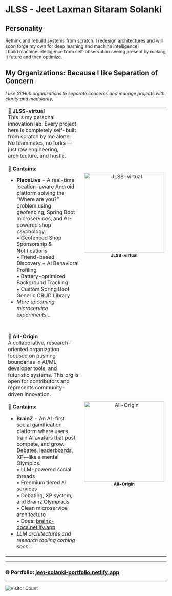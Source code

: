 # JLSS - Jeet Laxman Sitaram Solanki

## Personality
Rethink and rebuild systems from scratch. I redesign architectures and will soon forge my own for deep learning and machine intelligence.  
I build machine intelligence from self-observation seeing present by making it future and then optimize.

## My Organizations: Because I like Separation of Concern
_I use GitHub organizations to separate concerns and manage projects with clarity and modularity._

<table>
  <tr>
    <td align="left" valign="middle" width="70%">
      <b>🔹 JLSS-virtual</b><br/>
      This is my personal innovation lab. Every project here is completely self-built from scratch by me alone. No teammates, no forks — just raw engineering, architecture, and hustle.<br/><br/>
      <b>🧩 Contains:</b>
      <ul>
        <li><b>PlaceLive</b> - A real-time location-aware Android platform solving the “Where are you?” problem using geofencing, Spring Boot microservices, and AI-powered shop psychology.<br/>
          • Geofenced Shop Sponsorship & Notifications<br/>
          • Friend-based Discovery + AI Behavioral Profiling<br/>
          • Battery-optimized Background Tracking<br/>
          • Custom Spring Boot Generic CRUD Library<br/>
        </li>
        <li><i>More upcoming microservice experiments...</i></li>
      </ul>
    </td>
    <td align="center" valign="middle" width="30%">
      <a href="https://github.com/JLSS-virtual">
         <img src="https://github.com/JLSS-virtual.png" width="250" alt="JLSS-virtual"/><br/>
        <sub><b>JLSS-virtual</b></sub>
      </a>
    </td>
  </tr>

  <tr><td colspan="2"><br/></td></tr>

  <tr>
    <td align="left" valign="middle" width="70%">
      <b>🔹 All-Origin</b><br/>
      A collaborative, research-oriented organization focused on pushing boundaries in AI/ML, developer tools, and futuristic systems. This org is open for contributors and represents community-driven innovation.<br/><br/>
      <b>🧩 Contains:</b>
      <ul>
        <li><b>BrainZ</b> - An AI-first social gamification platform where users train AI avatars that post, compete, and grow. Debates, leaderboards, XP—like a mental Olympics.<br/>
          • LLM-powered social threads<br/>
          • Freemium tiered AI services<br/>
          • Debating, XP system, and Brainz Olympiads<br/>
          • Clean microservice architecture<br/>
          • Docs: <a href="https://brainz-docs.netlify.app" target="_blank">brainz-docs.netlify.app</a>
        </li>
        <li><i>LLM architectures and research tooling coming soon...</i></li>
      </ul>
    </td>
    <td align="center" valign="middle" width="30%">
      <a href="https://github.com/All-Origin">
        <img src="https://github.com/All-Origin.png" width="250"  alt="All-Origin"/><br/>
        <sub><b>All-Origin</b></sub>
      </a>
    </td>
  </tr>
</table>

---

### 🌐 Portfolio: [jeet-solanki-portfolio.netlify.app](https://jeet-solanki-portfolio.netlify.app)

---

![Visitor Count](https://komarev.com/ghpvc/?username=Jeet-solanki-1)
